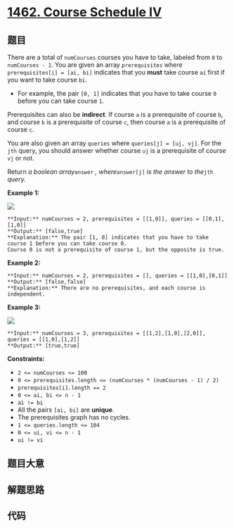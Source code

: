 # [1462. Course Schedule IV](https://leetcode.com/problems/course-schedule-iv)

## 题目

There are a total of `numCourses` courses you have to take, labeled from `0`
to `numCourses - 1`. You are given an array `prerequisites` where
`prerequisites[i] = [ai, bi]` indicates that you **must** take course `ai`
first if you want to take course `bi`.

  * For example, the pair `[0, 1]` indicates that you have to take course `0` before you can take course `1`.

Prerequisites can also be **indirect**. If course `a` is a prerequisite of
course `b`, and course `b` is a prerequisite of course `c`, then course `a` is
a prerequisite of course `c`.

You are also given an array `queries` where `queries[j] = [uj, vj]`. For the
`jth` query, you should answer whether course `uj` is a prerequisite of course
`vj` or not.

Return _a boolean array_`answer` _, where_`answer[j]` _is the answer to
the_`jth` _query._



**Example 1:**

![](https://assets.leetcode.com/uploads/2021/05/01/courses4-1-graph.jpg)

    
    
    **Input:** numCourses = 2, prerequisites = [[1,0]], queries = [[0,1],[1,0]]
    **Output:** [false,true]
    **Explanation:** The pair [1, 0] indicates that you have to take course 1 before you can take course 0.
    Course 0 is not a prerequisite of course 1, but the opposite is true.
    

**Example 2:**

    
    
    **Input:** numCourses = 2, prerequisites = [], queries = [[1,0],[0,1]]
    **Output:** [false,false]
    **Explanation:** There are no prerequisites, and each course is independent.
    

**Example 3:**

![](https://assets.leetcode.com/uploads/2021/05/01/courses4-3-graph.jpg)

    
    
    **Input:** numCourses = 3, prerequisites = [[1,2],[1,0],[2,0]], queries = [[1,0],[1,2]]
    **Output:** [true,true]
    



**Constraints:**

  * `2 <= numCourses <= 100`
  * `0 <= prerequisites.length <= (numCourses * (numCourses - 1) / 2)`
  * `prerequisites[i].length == 2`
  * `0 <= ai, bi <= n - 1`
  * `ai != bi`
  * All the pairs `[ai, bi]` are **unique**.
  * The prerequisites graph has no cycles.
  * `1 <= queries.length <= 104`
  * `0 <= ui, vi <= n - 1`
  * `ui != vi`


## 题目大意

## 解题思路

## 代码

```javascript

```
